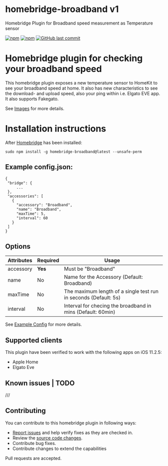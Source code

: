# homebridge-broadband v1
Homebridge Plugin for Broadband speed measurement as Temperature sensor

[![npm](https://img.shields.io/npm/v/homebridge-broadband.svg?style=flat-square)](https://www.npmjs.com/package/homebridge-broadband)
[![npm](https://img.shields.io/npm/dt/homebridge-broadband.svg?style=flat-square)](https://www.npmjs.com/package/homebridge-broadband)
[![GitHub last commit](https://img.shields.io/github/last-commit/SeydX/homebridge-broadband.svg?style=flat-square)](https://github.com/SeydX/homebridge-broadband)

# Homebridge plugin for checking your broadband speed

This homebridge plugin exposes a new temperature sensor to HomeKit to see your broadband speed at home. It also has new characteristics to see the download- and upload speed, also your ping within i.e. Elgato EVE app. It also supports Fakegato.

See [Images](https://github.com/SeydX/homebridge-broadband/tree/master/images/) for more details.

# Installation instructions

After [Homebridge](https://github.com/nfarina/homebridge) has been installed:

 ```sudo npm install -g homebridge-broadband@latest --unsafe-perm```
 
 
 ## Example config.json:

 ```
{
  "bridge": {
      ...
  },
  "accessories": [
    {
      "accessory": "Broadband",
      "name": "Broadband",
      "maxTime": 5,
      "interval": 60
    }
  ]
}
```


## Options

| **Attributes** | **Required** | **Usage** |
|------------|----------|-------|
| accessory | **Yes** | Must be "Broadband" |
| name | No | Name for the Accessory (Default: Broadband) |
| maxTime | No | The maximum length of a single test run in seconds (Default: 5s) |
| interval | No | Interval for checing the broadband in mins (Default: 60min) |

See [Example Config](https://github.com/SeydX/homebridge-broadband/blob/master/example-config.json) for more details.

## Supported clients

This plugin have been verified to work with the following apps on iOS 11.2.5:

* Apple Home
* Elgato Eve 


## Known issues | TODO

///


## Contributing

You can contribute to this homebridge plugin in following ways:

- [Report issues](https://github.com/SeydX/homebridge-sonybravia-platform/issues) and help verify fixes as they are checked in.
- Review the [source code changes](https://github.com/SeydX/homebridge-sonybravia-platform/pulls).
- Contribute bug fixes.
- Contribute changes to extend the capabilities

Pull requests are accepted.

